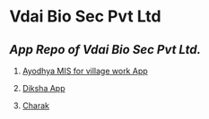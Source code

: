 # Vdai Bio Sec Pvt Ltd
## *App Repo of Vdai Bio Sec Pvt Ltd.*

1. [Ayodhya MIS for village work App](ayodhyamis/README.md)

2. [Diksha App](diksha/app-releasev4.apk)

3. [Charak](disease_diagnosis/charak-appgov.apk)

